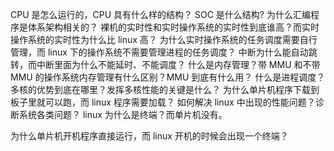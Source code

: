 CPU 是怎么运行的，CPU 具有什么样的结构？
SOC 是什么结构?
为什么汇编程序是体系架构相关的？
裸机的实时性和实时操作系统的实时性到底谁高？而实时操作系统的实时性为什么比 linux 高？
为什么实时操作系统的任务调度需要自行管理，而 linux 下的操作系统不需要管理进程的任务调度？
中断为什么能自动跳转，而中断里面为什么不能延时、不能调度？
什么是内存管理？带 MMU 和不带 MMU 的操作系统内存管理有什么区别？MMU 到底有什么用？
什么是进程调度？多核的优势到底在哪里？发挥多核性能的关键是什么？
为什么单片机程序下载到板子里就可以跑，而 linux 程序需要加载？
如何解决 linux 中出现的性能问题？诊断系统各类问题？
linux 为什么是终端？而单片机没有。

为什么单片机开机程序直接运行，而 linux 开机的时候会出现一个终端？


